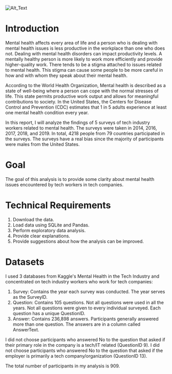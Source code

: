 ![Alt_Text](https://github.com/KevinNourian/Tech-Mental-Health/blob/main/Images/what-is-mental-health.png)

# Introduction
Mental health affects every area of life and a person who is dealing with mental health issues is less productive in the workplace than one who does not. Dealing with mental health disorders can impact productivity levels. A mentally healthy person is more likely to work more efficiently and provide higher-quality work. There tends to be a stigma attached to issues related to mental health. This stigma can cause some people to be more careful in how and with whom they speak about their mental health.

According to the World Health Organization, Mental health is described as a state of well-being where a person can cope with the normal stresses of life. This state permits productive work output and allows for meaningful contributions to society. In the United States, the Centers for Disease Control and Prevention (CDC) estimates that 1 in 5 adults experience at least one mental health condition every year.

In this report, I will analyze the findings of 5 surveys of tech industry workers related to mental health. The surveys were taken in 2014, 2016, 2017, 2018, and 2019. In total, 4218 people from 79 countries participated in the surveys. The surveys have a real bias since the majority of participants were males from the United States.

# Goal
The goal of this analysis is to provide some clarity about mental health issues encountered by tech workers in tech companies.

# Technical Requirements

1. Download the data.
2. Load data using SQLite and Pandas.
3. Perform exploratory data analysis.
4. Provide clear explanations.
5. Provide suggestions about how the analysis can be improved.

# Datasets

I used 3 databases from Kaggle's Mental Health in the Tech Industry and concentrated on tech industry workers who work for tech companies: 

1. Survey: Contains the year each survey was conducted. The year serves as the SurveyID.
2. Question: Contains 105 questions. Not all questions were used in all the years. Not all questions were given to every individual surveyed. Each question has a unique QuestionID.
3. Answer: Contains 236,898 answers. Participants generally answered more than one question. The answers are in a column called AnswerText.

I did not choose participants who answered No to the question that asked if their primary role in the company is a tech/IT related (QuestionID 9). I did not choose participants who answered No to the question that asked if the employer is primarily a tech company/organization (QuestionID 13).

The total number of participants in my analysis is 909.
